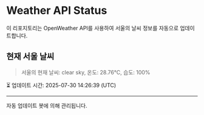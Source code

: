 
# Weather API Status

이 리포지토리는 OpenWeather API를 사용하여 서울의 날씨 정보를 자동으로 업데이트합니다.

## 현재 서울 날씨
> 서울의 현재 날씨: clear sky, 온도: 28.76°C, 습도: 100%

⏳ 업데이트 시간: 2025-07-30 14:26:39 (UTC)

---
자동 업데이트 봇에 의해 관리됩니다.
